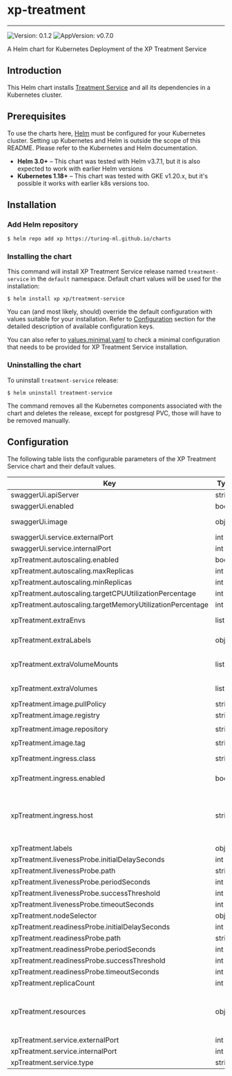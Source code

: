 # xp-treatment

---
![Version: 0.1.2](https://img.shields.io/badge/Version-0.1.2-informational?style=flat-square)
![AppVersion: v0.7.0](https://img.shields.io/badge/AppVersion-v0.7.0-informational?style=flat-square)

A Helm chart for Kubernetes Deployment of the XP Treatment Service

## Introduction

This Helm chart installs [Treatment Service](https://github.com/gojek/xp/treatment-service) and all its dependencies in a Kubernetes cluster.

## Prerequisites

To use the charts here, [Helm](https://helm.sh/) must be configured for your
Kubernetes cluster. Setting up Kubernetes and Helm is outside the scope of
this README. Please refer to the Kubernetes and Helm documentation.

- **Helm 3.0+** – This chart was tested with Helm v3.7.1, but it is also expected to work with earlier Helm versions
- **Kubernetes 1.18+** – This chart was tested with GKE v1.20.x, but it's possible it works with earlier k8s versions too.

## Installation

### Add Helm repository

```sh
$ helm repo add xp https://turing-ml.github.io/charts
```

### Installing the chart

This command will install XP Treatment Service release named `treatment-service` in the `default` namespace.
Default chart values will be used for the installation:
```shell
$ helm install xp xp/treatment-service
```

You can (and most likely, should) override the default configuration with values suitable for your installation.
Refer to [Configuration](#configuration) section for the detailed description of available configuration keys.

You can also refer to [values.minimal.yaml](./values.minimal.yaml) to check a minimal configuration that needs
to be provided for XP Treatment Service installation.

### Uninstalling the chart

To uninstall `treatment-service` release:
```shell
$ helm uninstall treatment-service
```

The command removes all the Kubernetes components associated with the chart and deletes the release,
except for postgresql PVC, those will have to be removed manually.

## Configuration

The following table lists the configurable parameters of the XP Treatment Service chart and their default values.

| Key | Type | Default | Description |
|-----|------|---------|-------------|
| swaggerUi.apiServer | string | `"http://127.0.0.1/v1"` | URL of API server |
| swaggerUi.enabled | bool | `false` |  |
| swaggerUi.image | object | `{"tag":"v3.47.1"}` | Docker tag for Swagger UI https://hub.docker.com/r/swaggerapi/swagger-ui |
| swaggerUi.service.externalPort | int | `8080` | Swagger UI Kubernetes service port number |
| swaggerUi.service.internalPort | int | `8081` | Swagger UI container port number |
| xpTreatment.autoscaling.enabled | bool | `false` |  |
| xpTreatment.autoscaling.maxReplicas | int | `2` |  |
| xpTreatment.autoscaling.minReplicas | int | `1` |  |
| xpTreatment.autoscaling.targetCPUUtilizationPercentage | int | `80` |  |
| xpTreatment.autoscaling.targetMemoryUtilizationPercentage | int | `80` |  |
| xpTreatment.extraEnvs | list | `[]` | List of extra environment variables to add to XP Treatment Service server container |
| xpTreatment.extraLabels | object | `{}` | List of extra labels to add to XP Treatment Service K8s resources |
| xpTreatment.extraVolumeMounts | list | `[]` | Extra volume mounts to attach to XP Treatment Service server container. For example to mount the extra volume containing secrets |
| xpTreatment.extraVolumes | list | `[]` | Extra volumes to attach to the Pod. For example, you can mount  additional secrets to these volumes |
| xpTreatment.image.pullPolicy | string | `"IfNotPresent"` | Docker image pull policy |
| xpTreatment.image.registry | string | `"ghcr.io"` | Docker registry for XP Treatment Service image |
| xpTreatment.image.repository | string | `"gojek/turing-experiments/xp-treatment"` | Docker image repository for XP Treatment Service |
| xpTreatment.image.tag | string | `"v0.7.0"` | Docker image tag for XP Treatment Service |
| xpTreatment.ingress.class | string | `""` | Ingress class annotation to add to this Ingress rule,  useful when there are multiple ingress controllers installed |
| xpTreatment.ingress.enabled | bool | `false` | Enable ingress to provision Ingress resource for external access to XP Treatment Service |
| xpTreatment.ingress.host | string | `""` | Set host value to enable name based virtual hosting. This allows routing HTTP traffic to multiple host names at the same IP address. If no host is specified, the ingress rule applies to all inbound HTTP traffic through  the IP address specified. https://kubernetes.io/docs/concepts/services-networking/ingress/#name-based-virtual-hosting |
| xpTreatment.labels | object | `{}` |  |
| xpTreatment.livenessProbe.initialDelaySeconds | int | `60` | Liveness probe delay and thresholds |
| xpTreatment.livenessProbe.path | string | `"/v1/internal/health/live"` | HTTP path for liveness check |
| xpTreatment.livenessProbe.periodSeconds | int | `10` |  |
| xpTreatment.livenessProbe.successThreshold | int | `1` |  |
| xpTreatment.livenessProbe.timeoutSeconds | int | `5` |  |
| xpTreatment.nodeSelector | object | `{}` |  |
| xpTreatment.readinessProbe.initialDelaySeconds | int | `60` | Liveness probe delay and thresholds |
| xpTreatment.readinessProbe.path | string | `"/v1/internal/health/ready"` | HTTP path for readiness check |
| xpTreatment.readinessProbe.periodSeconds | int | `10` |  |
| xpTreatment.readinessProbe.successThreshold | int | `1` |  |
| xpTreatment.readinessProbe.timeoutSeconds | int | `5` |  |
| xpTreatment.replicaCount | int | `1` |  |
| xpTreatment.resources | object | `{}` | Resources requests and limits for XP Treatment Service. This should be set  according to your cluster capacity and service level objectives. Reference: https://kubernetes.io/docs/concepts/configuration/manage-resources-containers/ |
| xpTreatment.service.externalPort | int | `8080` | XP Treatment Service Kubernetes service port number |
| xpTreatment.service.internalPort | int | `8080` | XP Treatment Service container port number |
| xpTreatment.service.type | string | `"ClusterIP"` |  |
